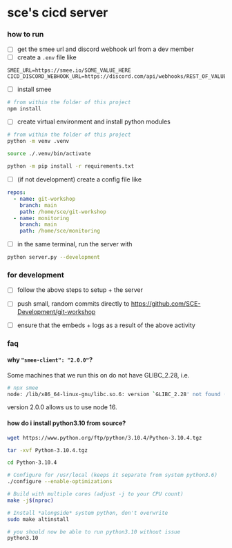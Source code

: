 # sce's cicd server

### how to run
- [ ] get the smee url and discord webhook url from a dev member
- [ ] create a `.env` file like
```
SMEE_URL=https://smee.io/SOME_VALUE_HERE
CICD_DISCORD_WEBHOOK_URL=https://discord.com/api/webhooks/REST_OF_VALUE_HERE
```
- [ ] install smee
```sh
# from within the folder of this project
npm install
```
- [ ] create virtual environment and install python modules
```sh
# from within the folder of this project
python -m venv .venv

source ./.venv/bin/activate

python -m pip install -r requirements.txt
```
- [ ] (if not development) create a config file like
```yml
repos:
  - name: git-workshop
    branch: main
    path: /home/sce/git-workshop
  - name: monitoring
    branch: main
    path: /home/sce/monitoring
```
- [ ] in the same terminal, run the server with
```sh
python server.py --development
```

### for development
- [ ] follow the above steps to setup + the server
- [ ] push small, random commits directly to https://github.com/SCE-Development/git-workshop
- [ ] ensure that the embeds + logs as a result of the above activity


### faq
#### why `"smee-client": "2.0.0"`?
Some machines that we run this on do not have GLIBC_2.28, i.e.
```sh
# npx smee
node: /lib/x86_64-linux-gnu/libc.so.6: version `GLIBC_2.28' not found (required by node)
```
version 2.0.0 allows us to use node 16.

#### how do i install python3.10 from source?
```sh
wget https://www.python.org/ftp/python/3.10.4/Python-3.10.4.tgz

tar -xvf Python-3.10.4.tgz

cd Python-3.10.4

# Configure for /usr/local (keeps it separate from system python3.6)
./configure --enable-optimizations

# Build with multiple cores (adjust -j to your CPU count)
make -j$(nproc)

# Install *alongside* system python, don't overwrite
sudo make altinstall

# you should now be able to run python3.10 without issue
python3.10
```

